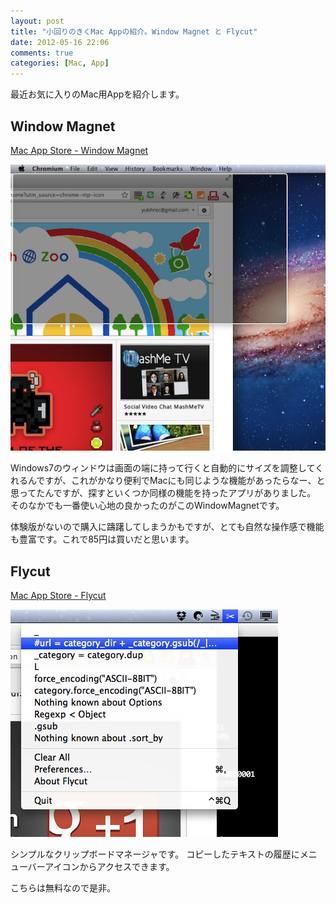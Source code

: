 ```yaml
---
layout: post
title: "小回りのきくMac Appの紹介。Window Magnet と Flycut"
date: 2012-05-16 22:06
comments: true
categories: [Mac, App]
---
```

最近お気に入りのMac用Appを紹介します。

## Window Magnet

[Mac App Store - Window Magnet](http://itunes.apple.com/jp/app/window-magnet/id441258766?l=en&mt=12)

![Window Magnet](/images/window-magnet.png)

Windows7のウィンドウは画面の端に持って行くと自動的にサイズを調整してくれるんですが、これがかなり便利でMacにも同じような機能があったらなー、と思ってたんですが、探すといくつか同様の機能を持ったアプリがありました。
そのなかでも一番使い心地の良かったのがこのWindowMagnetです。


体験版がないので購入に躊躇してしまうかもですが、とても自然な操作感で機能も豊富です。これで85円は買いだと思います。


## Flycut

[Mac App Store - Flycut](http://itunes.apple.com/jp/app/flycut-clipboard-manager/id442160987?l=en&mt=12)

![Flycut](/images/flycut.png)

シンプルなクリップボードマネージャです。
コピーしたテキストの履歴にメニューバーアイコンからアクセスできます。


こちらは無料なので是非。
